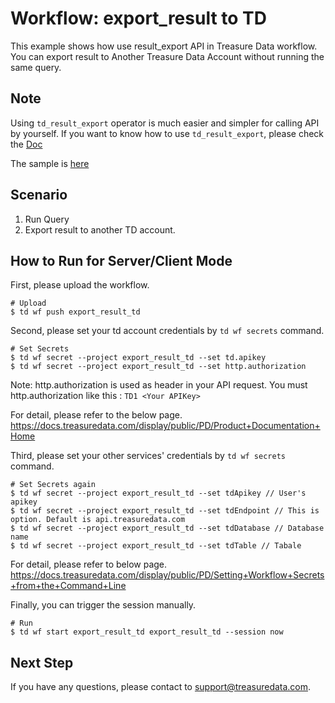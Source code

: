 # Workflow: export_result to TD
This example shows how use result_export API in Treasure Data workflow.
You can export result to Another Treasure Data Account without running the same query.

## Note

Using `td_result_export` operator is much easier and simpler for calling API by yourself.
If you want to know how to use `td_result_export`, please check the [Doc](https://docs.treasuredata.com/display/public/PD/Reference+for+Treasure+Data+Operators#ReferenceforTreasureDataOperators-td_result_export%3E:)

The sample is [here](https://github.com/treasure-data/treasure-boxes/blob/master/scenarios/result_export/export_result_prallel.dig)

## Scenario

1. Run Query
2. Export result to another TD account.

## How to Run for Server/Client Mode
First, please upload the workflow.
```
# Upload
$ td wf push export_result_td
```

Second, please set your td account credentials by ```td wf secrets``` command.
```
# Set Secrets
$ td wf secret --project export_result_td --set td.apikey
$ td wf secret --project export_result_td --set http.authorization
```

Note: http.authorization is used as header in your API request.
You must http.authorization like this : ```TD1 <Your APIKey>```

For detail, please refer to the below page.
https://docs.treasuredata.com/display/public/PD/Product+Documentation+Home


Third, please set your other services' credentials by ```td wf secrets``` command.
```
# Set Secrets again
$ td wf secret --project export_result_td --set tdApikey // User's apikey
$ td wf secret --project export_result_td --set tdEndpoint // This is option. Default is api.treasuredata.com
$ td wf secret --project export_result_td --set tdDatabase // Database name
$ td wf secret --project export_result_td --set tdTable // Tabale
```

For detail, please refer to below page.
https://docs.treasuredata.com/display/public/PD/Setting+Workflow+Secrets+from+the+Command+Line

Finally, you can trigger the session manually.

```
# Run
$ td wf start export_result_td export_result_td --session now
```

## Next Step
If you have any questions, please contact to support@treasuredata.com.
